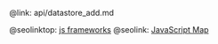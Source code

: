 @link: api/datastore_add.md

@seolinktop: [js frameworks](https://webix.com)
@seolink: [JavaScript Map](https://webix.com/widget/maps/)